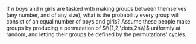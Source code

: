 If $n$ boys and $n$ girls are tasked with making groups between themselves (any number, and of any size), what is the probability every group will consist of an equal number of boys and girls? Assume these people make groups by producing a permutation of $\\{1,2,\dots,2n\\}$ uniformly at random, and letting their groups be defined by the permutations' cycles.
